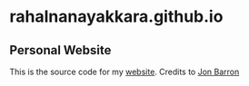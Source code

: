 # rahalnanayakkara.github.io

## Personal Website

This is the source code for my [website](https://rahalnanayakkara.github.io). Credits to [Jon Barron](https://jonbarron.info/)